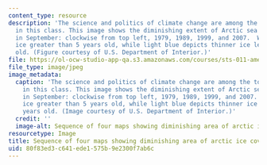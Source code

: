 ```yaml
---
content_type: resource
description: 'The science and politics of climate change are among the topics covered
  in this class. This image shows the diminishing extent of Arctic sea ice coverage
  in September: clockwise from top left, 1979, 1989, 1999, and 2007.  White shows
  ice greater than 5 years old, while light blue depicts thinner ice less than 5 years
  old. (Figure courtesy of U.S. Department of Interior.)'
file: https://ol-ocw-studio-app-qa.s3.amazonaws.com/courses/sts-011-american-science-ethical-conflicts-and-political-choices-fall-2007/80f83ed3c641ede1575b9e2300f7ab6c_sts-011f07.jpg
file_type: image/jpeg
image_metadata:
  caption: 'The science and politics of climate change are among the topics covered
    in this class. This image shows the diminishing extent of Arctic sea ice coverage
    in September: clockwise from top left, 1979, 1989, 1999, and 2007. White shows
    ice greater than 5 years old, while light blue depicts thinner ice less than 5
    years old. (Image courtesy of U.S. Department of Interior.)'
  credit: ''
  image-alt: Sequence of four maps showing diminishing area of arctic ice coverage.
resourcetype: Image
title: Sequence of four maps showing diminishing area of arctic ice coverage
uid: 80f83ed3-c641-ede1-575b-9e2300f7ab6c
---
```

